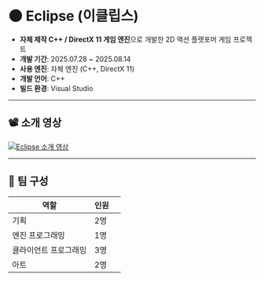 # 🌑 Eclipse (이클립스)

- **자체 제작 C++ / DirectX 11 게임 엔진**으로 개발한 2D 액션 플랫포머 게임 프로젝트  
- **개발 기간**: 2025.07.28 ~ 2025.08.14
- **사용 엔진**: 자체 엔진 (C++, DirectX 11)
- **개발 언어**: C++
- **빌드 환경**: Visual Studio  


---

## 📽 소개 영상
[![Eclipse 소개 영상](https://img.youtube.com/vi/iwEdFb4ASW8/0.jpg)](https://www.youtube.com/watch?v=iwEdFb4ASW8)

---

## 👥 팀 구성

| 역할 | 인원 ||
|------|------|------|
| 기획 | 2명 |
| 엔진 프로그래밍 | 1명 |
| 클라이언트 프로그래밍 | 3명 |
| 아트 | 2명 |

